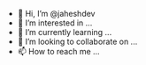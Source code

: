 - 👋 Hi, I’m @jaheshdev
- 👀 I’m interested in ...
- 🌱 I’m currently learning ...
- 💞️ I’m looking to collaborate on ...
- 📫 How to reach me ...

<!---
jaheshdev/jaheshdev is a ✨ special ✨ repository because its `README.md` (this file) appears on your GitHub profile.
You can click the Preview link to take a look at your changes.
--->
